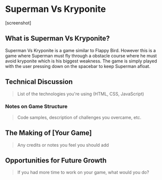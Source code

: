 # Superman Vs Kryponite

[screenshot]

## What is Superman Vs Kryponite?

Superman Vs Kryponite is a game similar to Flappy Bird. However this is a game where Superman must fly through a obstacle course where he must avoid kryponite which is his biggest weakness. The game is simply played with the user pressing down on the spacebar to keep Superman afloat.

## Technical Discussion

> List of the technologies you're using (HTML, CSS, JavaScript)

### Notes on Game Structure

> Code samples, description of challenges you overcame, etc.

## The Making of [Your Game]

> Any credits or notes you feel you should add

## Opportunities for Future Growth

> If you had more time to work on your game, what would you do?
